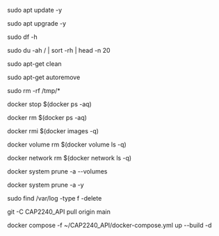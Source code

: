 sudo apt update -y

sudo apt upgrade -y

sudo df -h

sudo du -ah / | sort -rh | head -n 20

sudo apt-get clean

sudo apt-get autoremove

sudo rm -rf /tmp/*

docker stop $(docker ps -aq)

docker rm $(docker ps -aq)

docker rmi $(docker images -q)

docker volume rm $(docker volume ls -q)

docker network rm $(docker network ls -q)

docker system prune -a --volumes

docker system prune -a -y

sudo find /var/log -type f -delete

git -C CAP2240_API pull origin main

docker compose -f ~/CAP2240_API/docker-compose.yml up --build -d